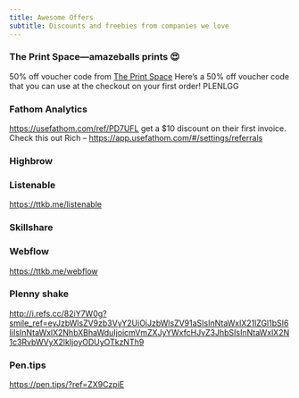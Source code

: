 ```yaml
---
title: Awesome Offers
subtitle: Discounts and freebies from companies we love
---
```

### The Print Space—amazeballs prints 😍
50% off voucher code from [The Print Space](https://theprintspace.com) Here’s a 50% off voucher code that you can use at the checkout on your first order! PLENLGG

### Fathom Analytics
https://usefathom.com/ref/PD7UFL
get a $10 discount on their first invoice.
Check this out Rich – https://app.usefathom.com/#/settings/referrals

### Highbrow


### Listenable
https://ttkb.me/listenable


### Skillshare


### Webflow
https://ttkb.me/webflow


### Plenny shake
http://i.refs.cc/82iY7W0g?smile_ref=eyJzbWlsZV9zb3VyY2UiOiJzbWlsZV91aSIsInNtaWxlX21lZGl1bSI6IiIsInNtaWxlX2NhbXBhaWduIjoicmVmZXJyYWxfcHJvZ3JhbSIsInNtaWxlX2N1c3RvbWVyX2lkIjoyODUyOTkzNTh9

### Pen.tips
https://pen.tips/?ref=ZX9CzpiE